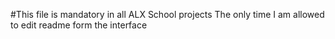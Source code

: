 #This file is mandatory in all ALX School projects
The only time I am allowed to edit readme form the interface

